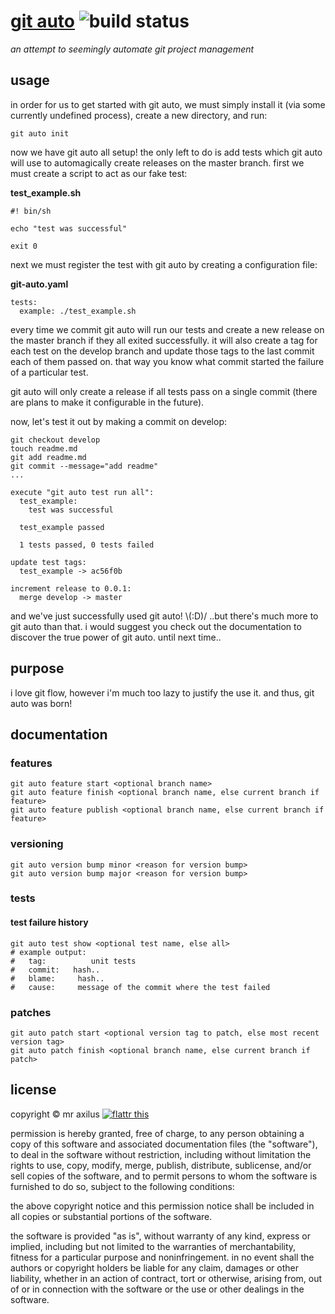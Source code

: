 # [git auto][1] ![build status][2]
*an attempt to seemingly automate git project management*

## usage
in order for us to get started with git auto, we must simply install it (via
some currently undefined process), create a new directory, and run:

```
git auto init
```

now we have git auto all setup! the only left to do is add tests which git
auto will use to automagically create releases on the master branch. first we
must create a script to act as our fake test:

**test_example.sh**
```
#! bin/sh

echo "test was successful"

exit 0
```

next we must register the test with git auto by creating a configuration file:

**git-auto.yaml**
```
tests:
  example: ./test_example.sh
```

every time we commit git auto will run our tests and create a new release on
the master branch if they all exited successfully. it will also create a tag
for each test on the develop branch and update those tags to the last commit
each of them passed on. that way you know what commit started the failure of a
particular test.

git auto will only create a release if all tests pass on a single commit
(there are plans to make it configurable in the future).

now, let's test it out by making a commit on develop:

```
git checkout develop
touch readme.md
git add readme.md
git commit --message="add readme"
...

execute "git auto test run all":
  test_example:
    test was successful

  test_example passed

  1 tests passed, 0 tests failed

update test tags:
  test_example -> ac56f0b

increment release to 0.0.1:
  merge develop -> master
```

and we've just successfully used git auto! \\(:D)/ ..but there's much more to
git auto than that. i would suggest you check out the documentation to
discover the true power of git auto. until next time..


## purpose
i love git flow, however i'm much too lazy to justify the use it. and thus, git
auto was born!


## documentation
### features
```
git auto feature start <optional branch name>
git auto feature finish <optional branch name, else current branch if feature>
git auto feature publish <optional branch name, else current branch if feature>
```


### versioning
```
git auto version bump minor <reason for version bump>
git auto version bump major <reason for version bump>
```


### tests
#### test failure history
```
git auto test show <optional test name, else all>
# example output:
#   tag:          unit tests
#   commit:   hash..
#   blame:     hash..
#   cause:     message of the commit where the test failed
```



### patches
```
git auto patch start <optional version tag to patch, else most recent version tag>
git auto patch finish <optional branch name, else current branch if patch>
```



## license
copyright © mr axilus [![flattr this][3]][4]

permission is hereby granted, free of charge, to any person obtaining a copy
of this software and associated documentation files (the "software"), to deal
in the software without restriction, including without limitation the rights
to use, copy, modify, merge, publish, distribute, sublicense, and/or sell
copies of the software, and to permit persons to whom the software is
furnished to do so, subject to the following conditions:

the above copyright notice and this permission notice shall be included in all
copies or substantial portions of the software.

the software is provided "as is", without warranty of any kind, express or
implied, including but not limited to the warranties of merchantability,
fitness for a particular purpose and noninfringement. in no event shall the
authors or copyright holders be liable for any claim, damages or other
liability, whether in an action of contract, tort or otherwise, arising from,
out of or in connection with the software or the use or other dealings in the
software.

[1]: git-auto.projectaxil.us "git auto"
[2]: https://secure.travis-ci.org/mraxilus/git-auto.png?branch=master
[3]: http://api.flattr.com/button/flattr-badge-large.png
[4]: https://flattr.com/profile/mraxilus

